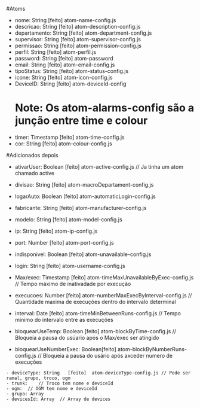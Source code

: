 #Atoms

- nome: String 									[feito]  atom-name-config.js
- descricao: String 						[feito]  atom-description-config.js
- departamento: String 					[feito]  atom-department-config.js
- supervisor: String 						[feito]  atom-supervisor-config.js
- permissao: String  						[feito]  atom-permission-config.js
- perfil: String 								[feito]  atom-perfil.js
- password: String 							[feito]  atom-password
- email: String  								[feito]  atom-email-config.js
- tipoStatus: String 						[feito]  atom-status-config.js
- icone: String 								[feito]  atom-icon-config.js
- DeviceID: String 							[feito]  atom-deviceId-config
	# Note: Os atom-alarms-config são a junção entre time e colour
- timer: Timestamp  						[feito]  atom-time-config.js
- cor: String  									[feito]  atom-colour-config.js

#Adicionados depois
- ativarUser: Boolean 					[feito]  atom-active-config.js // Ja tinha um atom chamado active
- divisao: String 							[feito]  atom-macroDepartament-config.js
- logarAuto: Boolean  					[feito]  atom-automaticLogin-config.js
- fabricante: String  					[feito]  atom-manufacturer-config.js
- modelo: String 								[feito]  atom-model-config.js
- ip: String 									  [feito]  atom-ip-config.js
- port: Number                  [feito]	 atom-port-config.js
- indisponivel: Boolean 				[feito]  atom-unavailable-config.js
- login: String  								[feito]  atom-username-config.js

- Max/exec: Timestamp 					[feito]  atom-timeMaxUnavailableByExec-config.js // Tempo máximo de inativadade por execução
- execucoes: Number 						[feito]  atom-numberMaxExecByInterval-config.js // Quantidade maxima de execuções dentro do intervalo determinal
- interval: Date 								[feito]  atom-timeMinBetweenRuns-config.js // Tempo minimo do intervalo entre as execuções
- bloquearUseTemp: Boolean 			[feito]  atom-blockByTime-config.js // Bloqueia a pausa do usúario após o Max/exec ser atingido
- bloquearUseNumberExec: Boolean[feito]  atom-blockByNumberRuns-config.js // Bloqueia a pausa do usário após axceder numero de execuções

```
- deviceType: String   [feito]  atom-deviceType-config.js // Pode ser ramal, grupo, troco, ogm
- trunk: 	// Troco tem nome e deviceId
- ogm:  // OGM tem nome e deviceId
- grupo: Array
- devicesId: Array  // Array de devices